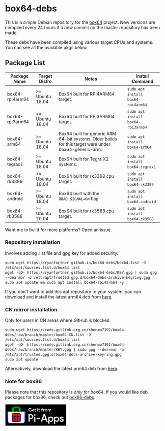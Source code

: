 # box64-debs

This is a simple Debian repository for the [box64](https://github.com/ptitSeb/box64) project. New versions are compiled every 24 hours if a new commit on the master repository has been made.

These debs have been compiled using various target CPUs and systems. You can see all the available pkgs below.

## Package List
Package Name | Target Distro | Notes | Install Command |
------------ | ------------- | ------------- | ------------- |
| box64-rpi4arm64 | >= Ubuntu 18.04 | Box64 built for RPI4ARM64 target. | `sudo apt install box64-rpi4arm64` |
| box64-rpi3arm64 | >= Ubuntu 18.04 | Box64 built for RPI3ARM64 target. | `sudo apt install box64-rpi3arm64` |
| box64-arm64 | >= Ubuntu 18.04 | Box64 built for generic ARM 64-bit systems. Older builds for this target were under box64-generic-arm. | `sudo apt install box64-arm64` |
| box64-tegrax1 | >= Ubuntu 18.04 | Box64 built for Tegra X1 systems. | `sudo apt install box64-tegrax1` |
| box64-rk3399 | >= Ubuntu 18.04 | Box64 built for rk3399 cpu target. | `sudo apt install box64-rk3399` |
| box64-android | >= Ubuntu 18.04 | Box64 built with the `-DBAD_SIGNAL=ON` flag | `sudo apt install box64-android` |
| box64-rk3588 | >= Ubuntu 20.04 | Box64 built for rk3588 cpu target. | `sudo apt install box64-rk3588` |

Want me to build for more platforms? Open an issue. 

### Repository installation
Involves adding .list file and gpg key for added security.
```
sudo wget https://ryanfortner.github.io/box64-debs/box64.list -O /etc/apt/sources.list.d/box64.list
wget -qO- https://ryanfortner.github.io/box64-debs/KEY.gpg | sudo gpg --dearmor -o /etc/apt/trusted.gpg.d/box64-debs-archive-keyring.gpg 
sudo apt update && sudo apt install box64-rpi4arm64 -y
```
If you don't want to add this apt repository to your system, you can download and install the latest arm64 deb from [here](https://github.com/ryanfortner/box64-debs/tree/master/debian).

### CN mirror installation
Only for users in CN areas where GitHub is blocked.
```
sudo wget https://code.gitlink.org.cn/shenmo7192/box64-debs/raw/branch/master/box64-CN.list -O /etc/apt/sources.list.d/box64.list
wget -qO- https://code.gitlink.org.cn/shenmo7192/box64-debs/raw/branch/master/KEY.gpg | sudo gpg --dearmor -o /etc/apt/trusted.gpg.d/box64-debs-archive-keyring.gpg 
sudo apt update
```
Alternatively, download the latest arm64 deb from [here](https://code.gitlink.org.cn/shenmo7192/box64-debs/src/branch/master/debian).

### Note for box86

Please note that this repository is *only for box64*. If you would like deb packages for box86, check out [box86-debs](https://github.com/ryanfortner/box86-debs).

[![badge](https://github.com/Botspot/pi-apps/blob/master/icons/badge.png?raw=true)](https://github.com/Botspot/pi-apps)  
